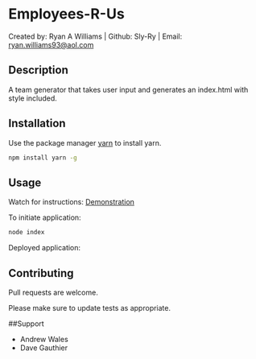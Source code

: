 # Employees-R-Us
Created by: Ryan A Williams | Github: Sly-Ry | Email: ryan.williams93@aol.com


## Description

A team generator that takes user input and generates an index.html with style included.

## Installation

Use the package manager [yarn](https://yarnpkg.com/getting-started/usage) to install yarn.

```bash
npm install yarn -g
```

## Usage
Watch for instructions: 
[Demonstration](https://watch.screencastify.com/v/wEZqhOaWBMUiSNPXRUiw)

To initiate application:
```bash
node index
```
Deployed application:


## Contributing
Pull requests are welcome.

Please make sure to update tests as appropriate.

##Support
- Andrew Wales
- Dave Gauthier

